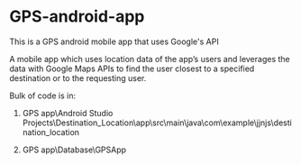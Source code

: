 # GPS-android-app
This is a GPS android mobile app that uses Google's API 

A mobile app which uses location data of the app’s users and leverages the data with Google Maps APIs to find the user closest to a specified destination or to the requesting user.

Bulk of code is in:

1) GPS app\Android Studio Projects\Destination_Location\app\src\main\java\com\example\jjnjs\destination_location

2) GPS app\Database\GPSApp



